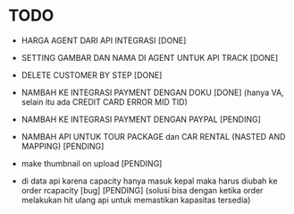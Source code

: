 # TODO

-   HARGA AGENT DARI API INTEGRASI [DONE]
-   SETTING GAMBAR DAN NAMA DI AGENT UNTUK API TRACK [DONE]
-   DELETE CUSTOMER BY STEP [DONE]

-   NAMBAH KE INTEGRASI PAYMENT DENGAN DOKU [DONE] (hanya VA, selain itu ada CREDIT CARD ERROR MID TID)
-   NAMBAH KE INTEGRASI PAYMENT DENGAN PAYPAL [PENDING]
-   NAMBAH API UNTUK TOUR PACKAGE dan CAR RENTAL (NASTED AND MAPPING) [PENDING]
-   make thumbnail on upload [PENDING]
-   di data api karena capacity hanya masuk kepal maka harus diubah ke order rcapacity [bug] [PENDING] (solusi bisa dengan ketika order melakukan hit ulang api untuk memastikan kapasitas tersedia)
